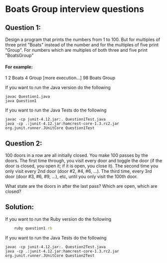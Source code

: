 Boats Group interview questions
===============================

Question 1:
-----------

Design a program that prints the numbers from 1 to 100. But for multiples of three print "Boats" instead of the number and for the multiples of five print "Group". For numbers which are multiples of both three and five print "BoatsGroup"

#### For example:
1
2
Boats
4
Group
[more execution...]
98
Boats
Group

If you want to run the Java version do the following
```shell
javac Question1.java
java Question1
```

If you want to run the Java Tests do the following
```shell
javac -cp junit-4.12.jar:. Question1Test.java
java -cp .:junit-4.12.jar:hamcrest-core-1.3.rc2.jar org.junit.runner.JUnitCore Question1Test
```



Question 2:
-----------

100 doors in a row are all initially closed. You make 100 passes by the doors. The first time through, you visit every door and toggle the door (if the door is closed, you open it; if it is open, you close it). The second time you only visit every 2nd door (door #2, #4, #6, ...). The third time, every 3rd door (door #3, #6, #9, ...), etc, until you only visit the 100th door.

What state are the doors in after the last pass? Which are open, which are closed?

Solution:
--------


If you want to run the Ruby version do the following
```ruby
    ruby question1.rb
```

If you want to run the Java Tests do the following
```shell
javac -cp junit-4.12.jar:. Question2Test.java
java -cp .:junit-4.12.jar:hamcrest-core-1.3.rc2.jar org.junit.runner.JUnitCore Question2Test
```